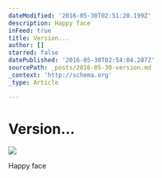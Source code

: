 ```yaml
---
dateModified: '2016-05-30T02:51:20.199Z'
description: Happy face
inFeed: true
title: Version...
author: []
starred: false
datePublished: '2016-05-30T02:54:04.287Z'
sourcePath: _posts/2016-05-30-version.md
_context: 'http://schema.org'
_type: Article

---
```

# Version...
![](https://the-grid-user-content.s3-us-west-2.amazonaws.com/c5337357-12bb-4e05-95a1-7232c42dedac.png)

Happy face